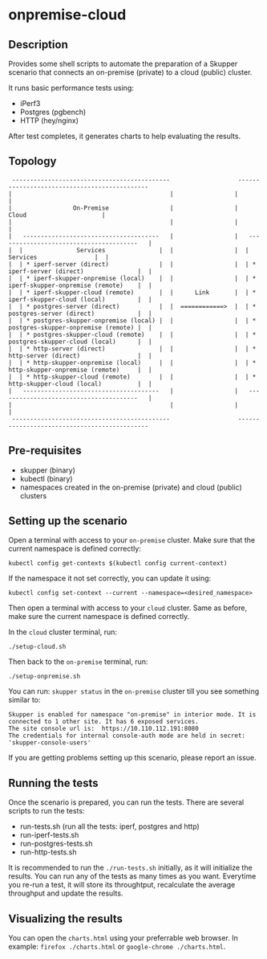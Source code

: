 # onpremise-cloud

## Description

Provides some shell scripts to automate the preparation of a Skupper
scenario that connects an on-premise (private) to a cloud (public) cluster.

It runs basic performance tests using:
* iPerf3
* Postgres (pgbench)
* HTTP (hey/nginx)

After test completes, it generates charts to help evaluating the results.

## Topology

```
 --------------------------------------------                   ---------------------------------------------                                                                          
|                                            |                 |                                             |                                                                         
|                 On-Premise                 |                 |                   Cloud                     |                                                                         
|                                            |                 |                                             |                                                                         
|   --------------------------------------   |                 |   ---------------------------------------   |                                                                         
|  |               Services               |  |                 |  |               Services                |  |                                                                         
|  | * iperf-server (direct)              |  |                 |  | * iperf-server (direct)               |  |                                                                         
|  | * iperf-skupper-onpremise (local)    |  |                 |  | * iperf-skupper-onpremise (remote)    |  |                                                                         
|  | * iperf-skupper-cloud (remote)       |  |      Link       |  | * iperf-skupper-cloud (local)         |  |                                                                         
|  | * postgres-server (direct)           |  |  ============>  |  | * postgres-server (direct)            |  |                                                                         
|  | * postgres-skupper-onpremise (local) |  |                 |  | * postgres-skupper-onpremise (remote) |  |                                                                         
|  | * postgres-skupper-cloud (remote)    |  |                 |  | * postgres-skupper-cloud (local)      |  |                                                                         
|  | * http-server (direct)               |  |                 |  | * http-server (direct)                |  |                                                                         
|  | * http-skupper-onpremise (local)     |  |                 |  | * http-skupper-onpremise (remote)     |  |                                                                         
|  | * http-skupper-cloud (remote)        |  |                 |  | * http-skupper-cloud (local)          |  |                                                                         
|   --------------------------------------   |                 |   ---------------------------------------   |                                                                         
|                                            |                 |                                             |                                                                         
 --------------------------------------------                   ---------------------------------------------                                                                          

```

## Pre-requisites

* skupper (binary)
* kubectl (binary)
* namespaces created in the on-premise (private) and cloud (public) clusters

## Setting up the scenario

Open a terminal with access to your `on-premise` cluster. Make sure that the
current namespace is defined correctly:

```
kubectl config get-contexts $(kubectl config current-context)
```

If the namespace it not set correctly, you can update it using:

```
kubectl config set-context --current --namespace=<desired_namespace>
```

Then open a terminal with access to your `cloud` cluster. Same as before, make sure
the current namespace is defined correctly.

In the `cloud` cluster terminal, run:

```
./setup-cloud.sh
```

Then back to the `on-premise` terminal, run:

```
./setup-onpremise.sh
```

You can run: `skupper status` in the `on-premise` cluster till you see something similar to:

```
Skupper is enabled for namespace "on-premise" in interior mode. It is connected to 1 other site. It has 6 exposed services.
The site console url is:  https://10.110.112.191:8080
The credentials for internal console-auth mode are held in secret: 'skupper-console-users'
```

If you are getting problems setting up this scenario, please report an issue.

## Running the tests

Once the scenario is prepared, you can run the tests.
There are several scripts to run the tests:

* run-tests.sh (run all the tests: iperf, postgres and http)
* run-iperf-tests.sh
* run-postgres-tests.sh
* run-http-tests.sh

It is recommended to run the `./run-tests.sh` initially, as it will initialize the results.
You can run any of the tests as many times as you want. Everytime you re-run a test, it will
store its throughtput, recalculate the average throughput and update the results.

## Visualizing the results

You can open the `charts.html` using your preferrable web browser. In example: `firefox ./charts.html` or
`google-chrome ./charts.html`.

